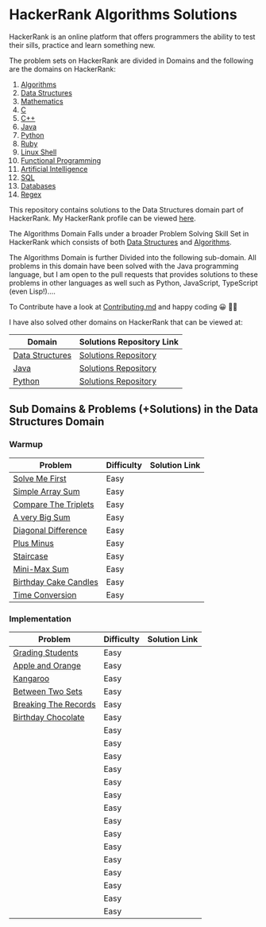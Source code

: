 # HackerRank Algorithms Solutions
HackerRank is an online platform that offers programmers the ability to test their
sills, practice and learn something new. 

The problem sets on HackerRank are divided in Domains and the following are the domains
on HackerRank:

1. [Algorithms](https://www.hackerrank.com/domains/algorithms)
2. [Data Structures](https://www.hackerrank.com/domains/data-structures)
3. [Mathematics](https://www.hackerrank.com/domains/mathematics) 
4. [C](https://www.hackerrank.com/domains/c)
5. [C++](https://www.hackerrank.com/domains/cpp)
6. [Java](https://www.hackerrank.com/domains/java)
7. [Python](https://www.hackerrank.com/domains/python)
8. [Ruby](https://www.hackerrank.com/domains/ruby)
9. [Linux Shell](https://www.hackerrank.com/domains/shell)
10. [Functional Programming](https://www.hackerrank.com/domains/fp)
11. [Artificial Intelligence](https://www.hackerrank.com/domains/ai)
12. [SQL](https://www.hackerrank.com/domains/sql)
13. [Databases](https://www.hackerrank.com/domains/databases)
14. [Regex](https://www.hackerrank.com/domains/regex)

This repository contains solutions to the Data Structures domain part of HackerRank. My
HackerRank profile can be viewed [here](https://www.hackerrank.com/anishviewer).

The Algorithms Domain Falls under a broader Problem Solving Skill Set in HackerRank
which consists of both 
[Data Structures](https://www.hackerrank.com/domains/data-structures) 
and [Algorithms](https://www.hackerrank.com/domains/algorithms).

The Algorithms Domain is further Divided into the following sub-domain. All
problems in this domain have been solved with the Java programming language, but I am 
open to the pull requests that provides solutions to these problems in other languages
as well such as Python, JavaScript, TypeScript (even Lisp!)....

To Contribute have a look at [Contributing.md]() and happy coding 😀 🐱‍💻

I have also solved other domains on HackerRank that can be viewed at:

| Domain | Solutions Repository Link |
|--------|---------------------------|
| [Data Structures](https://www.hackerrank.com/domains/data-structures) | [Solutions Repository](https://github.com/anishLearnsToCode/hackerrank-data-structures) |
| [Java](https://www.hackerrank.com/domains/java) | [Solutions Repository](https://github.com/anishLearnsToCode/hackerrank-java) |
| [Python](https://www.hackerrank.com/domains/python) | [Solutions Repository](https://github.com/anishLearnsToCode/hackerrank-python) |

## Sub Domains & Problems (+Solutions) in the Data Structures Domain

### Warmup
| Problem | Difficulty | Solution Link |
|---------|------------|---------------|
| [Solve Me First](https://www.hackerrank.com/challenges/solve-me-first) | Easy | |
| [Simple Array Sum](https://www.hackerrank.com/challenges/simple-array-sum) | Easy | |
| [Compare The Triplets](https://www.hackerrank.com/challenges/compare-the-triplets) | Easy | |
| [A very Big Sum](https://www.hackerrank.com/challenges/a-very-big-sum) | Easy | |
| [Diagonal Difference](https://www.hackerrank.com/challenges/diagonal-difference) | Easy | |
| [Plus Minus](https://www.hackerrank.com/challenges/plus-minus) | Easy | |
| [Staircase](https://www.hackerrank.com/challenges/staircase) | Easy | |
| [Mini-Max Sum](https://www.hackerrank.com/challenges/mini-max-sum) | Easy | |
| [Birthday Cake Candles](https://www.hackerrank.com/challenges/birthday-cake-candles) | Easy | |
| [Time Conversion](https://www.hackerrank.com/challenges/time-conversion) | Easy | |


### Implementation
| Problem | Difficulty | Solution Link |
|---------|------------|---------------|
| [Grading Students](https://www.hackerrank.com/challenges/grading) | Easy | |
| [Apple and Orange](https://www.hackerrank.com/challenges/apple-and-orange) | Easy | |
| [Kangaroo](https://www.hackerrank.com/challenges/kangaroo) | Easy | |
| [Between Two Sets](https://www.hackerrank.com/challenges/between-two-sets) | Easy | |
| [Breaking The Records](https://www.hackerrank.com/challenges/breaking-best-and-worst-records) | Easy | |
| [Birthday Chocolate](https://www.hackerrank.com/challenges/the-birthday-bar) | Easy | |
| []() | Easy | |
| []() | Easy | |
| []() | Easy | |
| []() | Easy | |
| []() | Easy | |
| []() | Easy | |
| []() | Easy | |
| []() | Easy | |
| []() | Easy | |
| []() | Easy | |
| []() | Easy | |
| []() | Easy | |
| []() | Easy | |
| []() | Easy | |
| []() | Easy | |